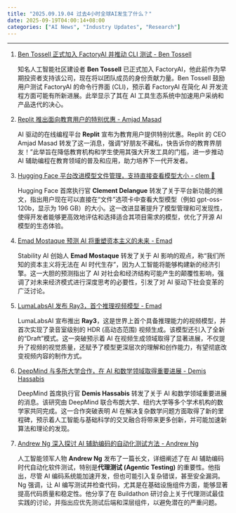 ```yaml
---
title: "2025.09.19.04 过去4小时全球AI发生了什么？"
date: 2025-09-19T04:00:14+08:00
categories: ["AI News", "Industry Updates", "Research"]
---
```


---

1.  [Ben Tossell 正式加入 FactoryAI 并推动 CLI 测试 - Ben Tossell](https://x.com/bentossell/status/1968750909443235946)

    知名人工智能社区建设者 **Ben Tossell** 已正式加入 FactoryAI，他此前作为早期投资者支持该公司，现在将以团队成员的身份贡献力量。Ben Tossell 鼓励用户测试 FactoryAI 的命令行界面 (CLI)，预示着 FactoryAI 在简化 AI 开发流程方面可能有所新进展。此举显示了其在 AI 工具生态系统中加速用户采纳和产品迭代的决心。

2.  [Replit 推出面向教育用户的特别优惠 - Amjad Masad](https://x.com/amasad/status/1968749463930871847)

    AI 驱动的在线编程平台 **Replit** 宣布为教育用户提供特别优惠。Replit 的 CEO Amjad Masad 转发了这一消息，强调“好朋友不藏私，快告诉你的教育界朋友！”此举旨在降低教育机构和学生使用其强大开发工具的门槛，进一步推动 AI 辅助编程在教育领域的普及和应用，助力培养下一代开发者。

3.  [Hugging Face 平台改进模型文件管理，支持直接查看模型大小 - clem 🤗](https://x.com/ClementDelangue/status/1968744177367134456)

    Hugging Face 首席执行官 **Clement Delangue** 转发了关于平台新功能的推文，指出用户现在可以直接在“文件”选项卡中查看大型模型（例如 gpt-oss-120b，显示为 196 GB）的大小。这一改进显著提升了模型管理和可发现性，使得开发者能够更高效地评估和选择适合其项目需求的模型，优化了开源 AI 模型的生态体验。

4.  [Emad Mostaque 预测 AI 将重塑资本主义的未来 - Emad](https://x.com/EMostaque/status/1968740489693122697)

    Stability AI 创始人 **Emad Mostaque** 转发了关于 AI 影响的观点，称“我们所知的资本主义将无法在 AI 时代生存”，因为人工智能将能够构建新的经济引擎。这一大胆的预测指出了 AI 对社会和经济结构可能产生的颠覆性影响，强调了对未来经济模式进行深度思考的必要性，引发了对 AI 驱动下社会变革的广泛讨论。

5.  [LumaLabsAI 发布 Ray3，首个推理视频模型 - Emad](https://x.com/EMostaque/status/1968728961489182767)

    LumaLabsAI 宣布推出 **Ray3**，这是世界上首个具备推理能力的视频模型，并首次实现了录音室级别的 HDR (高动态范围) 视频生成。该模型还引入了全新的“Draft”模式。这一突破预示着 AI 在视频生成领域取得了显著进展，不仅提升了视频的视觉质量，还赋予了模型更深层次的理解和创作能力，有望彻底改变视频内容的制作方式。

6.  [DeepMind 与多所大学合作，在 AI 和数学领域取得重要进展 - Demis Hassabis](https://x.com/demishassabis/status/1968725420615860230)

    DeepMind 首席执行官 **Demis Hassabis** 转发了关于 AI 和数学领域重要进展的消息。该研究由 DeepMind 联合布朗大学、纽约大学等多个学术机构的数学家共同完成。这一合作突破表明 AI 在解决复杂数学问题方面取得了新的里程碑，预示着人工智能与基础科学的交叉融合将带来更多创新，并可能加速新算法和理论的发现。

7.  [Andrew Ng 深入探讨 AI 辅助编码的自动化测试方法 - Andrew Ng](https://x.com/AndrewYNg/status/1968710001079501303)

    人工智能领军人物 **Andrew Ng** 发布了一篇长文，详细阐述了在 AI 辅助编码时代自动化软件测试，特别是**代理测试 (Agentic Testing)** 的重要性。他指出，尽管 AI 编码系统能加速开发，但也可能引入复杂错误，甚至安全漏洞。Ng 强调，让 AI 编写测试并检查代码，尤其是在基础设施组件方面，能够显著提高代码质量和稳定性。他分享了在 Buildathon 研讨会上关于代理测试最佳实践的讨论，并指出应优先测试后端和深层组件，以避免潜在的严重问题。